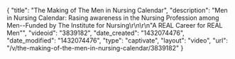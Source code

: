 {
    "title": "The Making of The Men in Nursing Calendar",
    "description": "Men in Nursing Calendar: Rasing awareness in the Nursing Profession among Men--Funded by The Institute for Nursing\r\n\r\n\"A REAL Career for REAL Men\"",
    "videoid": "3839182",
    "date_created": "1432074476",
    "date_modified": "1432074476",
    "type": "captivate",
    "layout": "video",
    "url": "\/v\/the-making-of-the-men-in-nursing-calendar\/3839182"
}